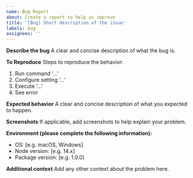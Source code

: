 ```yaml
---
name: Bug Report
about: Create a report to help us improve
title: '[Bug] Short description of the issue'
labels: bug
assignees: ''
---
```


**Describe the bug**
A clear and concise description of what the bug is.

**To Reproduce**
Steps to reproduce the behavior:

1. Run command '...'
2. Configure setting '...'
3. Execute '...'
4. See error

**Expected behavior**
A clear and concise description of what you expected to happen.

**Screenshots**
If applicable, add screenshots to help explain your problem.

**Environment (please complete the following information):**

- OS: [e.g. macOS, Windows]
- Node version: [e.g. 14.x]
- Package version: [e.g. 1.0.0]

**Additional context**
Add any other context about the problem here.

